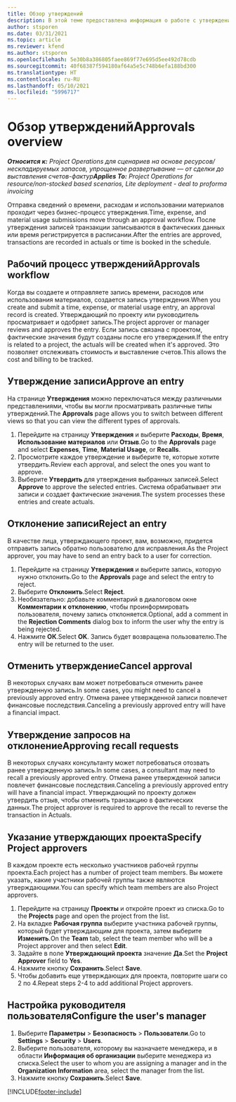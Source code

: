 ```yaml
---
title: Обзор утверждений
description: В этой теме предоставлена информация о работе с утверждениями в Project Operations.
author: stsporen
ms.date: 03/31/2021
ms.topic: article
ms.reviewer: kfend
ms.author: stsporen
ms.openlocfilehash: 5e30b8a386805faee869f77e695d5ee492d78cdb
ms.sourcegitcommit: 40f68387f594180af64a5e5c748b6efa188bd300
ms.translationtype: HT
ms.contentlocale: ru-RU
ms.lasthandoff: 05/10/2021
ms.locfileid: "5996717"
---
```

# <a name="approvals-overview"></a><span data-ttu-id="1a071-103">Обзор утверждений</span><span class="sxs-lookup"><span data-stu-id="1a071-103">Approvals overview</span></span>

<span data-ttu-id="1a071-104">_**Относится к:** Project Operations для сценариев на основе ресурсов/нескладируемых запасов, упрощенное развертывание — от сделки до выставления счетов-фактур_</span><span class="sxs-lookup"><span data-stu-id="1a071-104">_**Applies To:** Project Operations for resource/non-stocked based scenarios, Lite deployment - deal to proforma invoicing_</span></span>

<span data-ttu-id="1a071-105">Отправка сведений о времени, расходам и использовании материалов проходит через бизнес-процесс утверждения.</span><span class="sxs-lookup"><span data-stu-id="1a071-105">Time, expense, and material usage submissions move through an approval workflow.</span></span> <span data-ttu-id="1a071-106">После утверждения записей транзакции записываются в фактических данных или время регистрируется в расписании.</span><span class="sxs-lookup"><span data-stu-id="1a071-106">After the entries are approved, transactions are recorded in actuals or time is booked in the schedule.</span></span>

## <a name="approvals-workflow"></a><span data-ttu-id="1a071-107">Рабочий процесс утверждений</span><span class="sxs-lookup"><span data-stu-id="1a071-107">Approvals workflow</span></span>
<span data-ttu-id="1a071-108">Когда вы создаете и отправляете запись времени, расходов или использования материалов, создается запись утверждения.</span><span class="sxs-lookup"><span data-stu-id="1a071-108">When you create and submit a time, expense, or material usage entry, an approval record is created.</span></span> <span data-ttu-id="1a071-109">Утверждающий по проекту или руководитель просматривает и одобряет запись.</span><span class="sxs-lookup"><span data-stu-id="1a071-109">The project approver or manager reviews and approves the entry.</span></span> <span data-ttu-id="1a071-110">Если запись связана с проектом, фактические значения будут созданы после его утверждения.</span><span class="sxs-lookup"><span data-stu-id="1a071-110">If the entry is related to a project, the actuals will be created when it's approved.</span></span> <span data-ttu-id="1a071-111">Это позволяет отслеживать стоимость и выставление счетов.</span><span class="sxs-lookup"><span data-stu-id="1a071-111">This allows the cost and billing to be tracked.</span></span>

## <a name="approve-an-entry"></a><span data-ttu-id="1a071-112">Утверждение записи</span><span class="sxs-lookup"><span data-stu-id="1a071-112">Approve an entry</span></span>
<span data-ttu-id="1a071-113">На странице **Утверждения** можно переключаться между различными представлениями, чтобы вы могли просматривать различные типы утверждений.</span><span class="sxs-lookup"><span data-stu-id="1a071-113">The **Approvals** page allows you to switch between different views so that you can view the different types of approvals.</span></span>
  
1. <span data-ttu-id="1a071-114">Перейдите на страницу **Утверждения** и выберите **Расходы**, **Время**, **Использование материалов** или **Отзыв**.</span><span class="sxs-lookup"><span data-stu-id="1a071-114">Go to the **Approvals** page and select **Expenses**, **Time**, **Material Usage**, or **Recalls**.</span></span>
2. <span data-ttu-id="1a071-115">Просмотрите каждое утверждение и выберите те, которые хотите утвердить.</span><span class="sxs-lookup"><span data-stu-id="1a071-115">Review each approval, and select the ones you want to approve.</span></span>
3. <span data-ttu-id="1a071-116">Выберите **Утвердить** для утверждения выбранных записей.</span><span class="sxs-lookup"><span data-stu-id="1a071-116">Select **Approve** to approve the selected entries.</span></span>
<span data-ttu-id="1a071-117">Система обрабатывает эти записи и создает фактические значения.</span><span class="sxs-lookup"><span data-stu-id="1a071-117">The system processes these entries and create actuals.</span></span>

## <a name="reject-an-entry"></a><span data-ttu-id="1a071-118">Отклонение записи</span><span class="sxs-lookup"><span data-stu-id="1a071-118">Reject an entry</span></span>
<span data-ttu-id="1a071-119">В качестве лица, утверждающего проект, вам, возможно, придется отправить запись обратно пользователю для исправления.</span><span class="sxs-lookup"><span data-stu-id="1a071-119">As the Project approver, you may have to send an entry back to a user for correction.</span></span>
  
1. <span data-ttu-id="1a071-120">Перейдите на страницу **Утверждения** и выберите запись, которую нужно отклонить.</span><span class="sxs-lookup"><span data-stu-id="1a071-120">Go to the **Approvals** page and select the entry to reject.</span></span> 
2. <span data-ttu-id="1a071-121">Выберите **Отклонить**.</span><span class="sxs-lookup"><span data-stu-id="1a071-121">Select **Reject**.</span></span>
3. <span data-ttu-id="1a071-122">Необязательно: добавьте комментарий в диалоговом окне **Комментарии к отклонению**, чтобы проинформировать пользователя, почему запись отклоняется.</span><span class="sxs-lookup"><span data-stu-id="1a071-122">Optional, add a comment in the **Rejection Comments** dialog box to inform the user why the entry is being rejected.</span></span>
4. <span data-ttu-id="1a071-123">Нажмите **ОК**.</span><span class="sxs-lookup"><span data-stu-id="1a071-123">Select **OK**.</span></span> <span data-ttu-id="1a071-124">Запись будет возвращена пользователю.</span><span class="sxs-lookup"><span data-stu-id="1a071-124">The entry will be returned to the user.</span></span>
  
## <a name="cancel-approval"></a><span data-ttu-id="1a071-125">Отменить утверждение</span><span class="sxs-lookup"><span data-stu-id="1a071-125">Cancel approval</span></span>
<span data-ttu-id="1a071-126">В некоторых случаях вам может потребоваться отменить ранее утвержденную запись.</span><span class="sxs-lookup"><span data-stu-id="1a071-126">In some cases, you might need to cancel a previously approved entry.</span></span> <span data-ttu-id="1a071-127">Отмена ранее утвержденной записи повлечет финансовые последствия.</span><span class="sxs-lookup"><span data-stu-id="1a071-127">Canceling a previously approved entry will have a financial impact.</span></span> 

## <a name="approving-recall-requests"></a><span data-ttu-id="1a071-128">Утверждение запросов на отклонение</span><span class="sxs-lookup"><span data-stu-id="1a071-128">Approving recall requests</span></span>
<span data-ttu-id="1a071-129">В некоторых случаях консультанту может потребоваться отозвать ранее утвержденную запись.</span><span class="sxs-lookup"><span data-stu-id="1a071-129">In some cases, a consultant may need to recall a previously approved entry.</span></span> <span data-ttu-id="1a071-130">Отмена ранее утвержденной записи повлечет финансовые последствия.</span><span class="sxs-lookup"><span data-stu-id="1a071-130">Canceling a previously approved entry will have a financial impact.</span></span> <span data-ttu-id="1a071-131">Утверждающий по проекту должен утвердить отзыв, чтобы отменить транзакцию в фактических данных.</span><span class="sxs-lookup"><span data-stu-id="1a071-131">The project approver is required to approve the recall to reverse the transaction in Actuals.</span></span>

## <a name="specify-project-approvers"></a><span data-ttu-id="1a071-132">Указание утверждающих проекта</span><span class="sxs-lookup"><span data-stu-id="1a071-132">Specify Project approvers</span></span>
<span data-ttu-id="1a071-133">В каждом проекте есть несколько участников рабочей группы проекта.</span><span class="sxs-lookup"><span data-stu-id="1a071-133">Each project has a number of project team members.</span></span> <span data-ttu-id="1a071-134">Вы можете указать, какие участники рабочей группы также являются утверждающими.</span><span class="sxs-lookup"><span data-stu-id="1a071-134">You can specify which team members are also Project approvers.</span></span>

1. <span data-ttu-id="1a071-135">Перейдите на страницу **Проекты** и откройте проект из списка.</span><span class="sxs-lookup"><span data-stu-id="1a071-135">Go to the **Projects** page and open the project from the list.</span></span>
2. <span data-ttu-id="1a071-136">На вкладке **Рабочая группа** выберите участника рабочей группы, который будет утверждающим для проекта, затем выберите **Изменить**.</span><span class="sxs-lookup"><span data-stu-id="1a071-136">On the **Team** tab, select the team member who will be a Project approver and then select **Edit**.</span></span>
3. <span data-ttu-id="1a071-137">Задайте в поле **Утверждающий проекта** значение **Да**.</span><span class="sxs-lookup"><span data-stu-id="1a071-137">Set the **Project Approver** field to **Yes**.</span></span>
4. <span data-ttu-id="1a071-138">Нажмите кнопку **Сохранить**.</span><span class="sxs-lookup"><span data-stu-id="1a071-138">Select **Save**.</span></span>
5. <span data-ttu-id="1a071-139">Чтобы добавить еще утверждающих для проекта, повторите шаги со 2 по 4.</span><span class="sxs-lookup"><span data-stu-id="1a071-139">Repeat steps 2-4 to add additional Project approvers.</span></span>

## <a name="configure-the-users-manager"></a><span data-ttu-id="1a071-140">Настройка руководителя пользователя</span><span class="sxs-lookup"><span data-stu-id="1a071-140">Configure the user's manager</span></span>

1. <span data-ttu-id="1a071-141">Выберите **Параметры** > **Безопасность** > **Пользователи**.</span><span class="sxs-lookup"><span data-stu-id="1a071-141">Go to **Settings** > **Security** > **Users**.</span></span>
2. <span data-ttu-id="1a071-142">Выберите пользователя, которому вы назначаете менеджера, и в области **Информация об организации** выберите менеджера из списка.</span><span class="sxs-lookup"><span data-stu-id="1a071-142">Select the user to whom you are assigning a manager and in the **Organization Information** area, select the manager from the list.</span></span> 
3. <span data-ttu-id="1a071-143">Нажмите кнопку **Сохранить**.</span><span class="sxs-lookup"><span data-stu-id="1a071-143">Select **Save**.</span></span>




[!INCLUDE[footer-include](../includes/footer-banner.md)]
